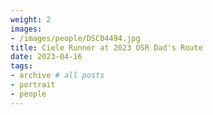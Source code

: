 ```yaml
---
weight: 2
images:
- /images/people/DSC04494.jpg
title: Ciele Runner at 2023 OSR Dad's Route
date: 2023-04-16
tags:
- archive # all posts
- portrait
- people
---
```

